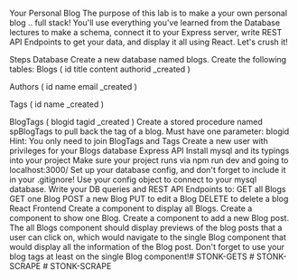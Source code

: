 Your Personal Blog
The purpose of this lab is to make a your own personal blog .. full stack! You'll use everything you've learned from the Database lectures to make a schema, connect it to your Express server, write REST API Endpoints to get your data, and display it all using React. Let's crush it!

Steps
Database
Create a new database named blogs.
Create the following tables:
Blogs (
   id
   title
   content
   authorid
   _created
) 

Authors (
   id
   name
   email
   _created
)

Tags (
   id
   name
   _created
) 

BlogTags (
   blogid 
   tagid
   _created
)
Create a stored procedure named spBlogTags to pull back the tag of a blog.
Must have one parameter: blogid
Hint: You only need to join BlogTags and Tags
Create a new user with privileges for your Blogs database
Express API
Install mysql and its typings into your project
Make sure your project runs via npm run dev and going to localhost:3000/
Set up your database config, and don't forget to include it in your .gitignore!
Use your config object to connect to your mysql database.
Write your DB queries and REST API Endpoints to:
GET all Blogs
GET one Blog
POST a new Blog
PUT to edit a Blog
DELETE to delete a blog
React Frontend
Create a component to display all Blogs.
Create a component to show one Blog.
Create a component to add a new Blog post.
The all Blogs component should display previews of the blog posts that a user can click on, which would navigate to the single Blog component that would display all the information of the Blog post. Don't forget to use your blog tags at least on the single Blog component!#   S T O N K - G E T S  
 #   S T O N K - S C R A P E  
 #   S T O N K - S C R A P E  
 